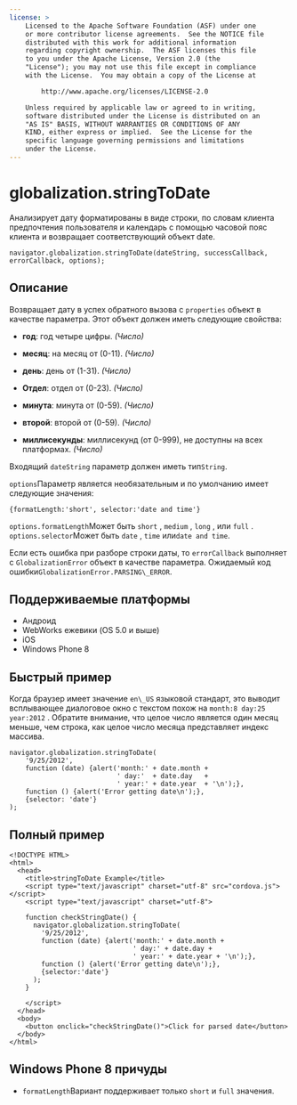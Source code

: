 ```yaml
---
license: >
    Licensed to the Apache Software Foundation (ASF) under one
    or more contributor license agreements.  See the NOTICE file
    distributed with this work for additional information
    regarding copyright ownership.  The ASF licenses this file
    to you under the Apache License, Version 2.0 (the
    "License"); you may not use this file except in compliance
    with the License.  You may obtain a copy of the License at

        http://www.apache.org/licenses/LICENSE-2.0

    Unless required by applicable law or agreed to in writing,
    software distributed under the License is distributed on an
    "AS IS" BASIS, WITHOUT WARRANTIES OR CONDITIONS OF ANY
    KIND, either express or implied.  See the License for the
    specific language governing permissions and limitations
    under the License.
---
```


# globalization.stringToDate

Анализирует дату форматированы в виде строки, по словам клиента предпочтения пользователя и календарь с помощью часовой пояс клиента и возвращает соответствующий объект date.

    navigator.globalization.stringToDate(dateString, successCallback, errorCallback, options);
    

## Описание

Возвращает дату в успех обратного вызова с `properties` объект в качестве параметра. Этот объект должен иметь следующие свойства:

*   **год**: год четыре цифры. *(Число)*

*   **месяц**: на месяц от (0-11). *(Число)*

*   **день**: день от (1-31). *(Число)*

*   **Отдел**: отдел от (0-23). *(Число)*

*   **минута**: минута от (0-59). *(Число)*

*   **второй**: второй от (0-59). *(Число)*

*   **миллисекунды**: миллисекунд (от 0-999), не доступны на всех платформах. *(Число)*

Входящий `dateString` параметр должен иметь тип`String`.

`options`Параметр является необязательным и по умолчанию имеет следующие значения:

    {formatLength:'short', selector:'date and time'}
    

`options.formatLength`Может быть `short` , `medium` , `long` , или `full` . `options.selector`Может быть `date` , `time` или`date and
time`.

Если есть ошибка при разборе строки даты, то `errorCallback` выполняет с `GlobalizationError` объект в качестве параметра. Ожидаемый код ошибки`GlobalizationError.PARSING\_ERROR`.

## Поддерживаемые платформы

*   Андроид
*   WebWorks ежевики (OS 5.0 и выше)
*   iOS
*   Windows Phone 8

## Быстрый пример

Когда браузер имеет значение `en\_US` языковой стандарт, это выводит всплывающее диалоговое окно с текстом похож на `month:8 day:25 year:2012` . Обратите внимание, что целое число является один месяц меньше, чем строка, как целое число месяца представляет индекс массива.

    navigator.globalization.stringToDate(
        '9/25/2012',
        function (date) {alert('month:' + date.month +
                               ' day:'  + date.day   +
                               ' year:' + date.year  + '\n');},
        function () {alert('Error getting date\n');},
        {selector: 'date'}
    );
    

## Полный пример

    <!DOCTYPE HTML>
    <html>
      <head>
        <title>stringToDate Example</title>
        <script type="text/javascript" charset="utf-8" src="cordova.js"></script>
        <script type="text/javascript" charset="utf-8">
    
        function checkStringDate() {
          navigator.globalization.stringToDate(
            '9/25/2012',
            function (date) {alert('month:' + date.month +
                                   ' day:' + date.day +
                                   ' year:' + date.year + '\n');},
            function () {alert('Error getting date\n');},
            {selector:'date'}
          );
        }
    
        </script>
      </head>
      <body>
        <button onclick="checkStringDate()">Click for parsed date</button>
      </body>
    </html>
    

## Windows Phone 8 причуды

*   `formatLength`Вариант поддерживает только `short` и `full` значения.